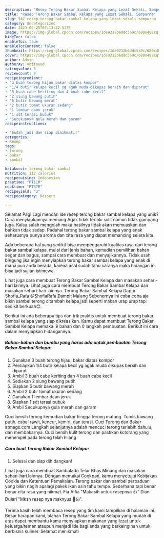```yaml
---
description: "Resep Terong Bakar Sambal Kelapa yang Lezat Sekali, Sempurna"
title: "Resep Terong Bakar Sambal Kelapa yang Lezat Sekali, Sempurna"
slug: 347-resep-terong-bakar-sambal-kelapa-yang-lezat-sekali-sempurna
category: Uncategorized
date: 2023-06-25T07:13:22.517Z
image: https://img-global.cpcdn.com/recipes/1de9212b6ddc5a9c/680x482cq70/terong-bakar-sambal-kelapa-foto-resep-utama.jpg
hideToc: false
enableToc: true
enableTocContent: false
thumbnail: https://img-global.cpcdn.com/recipes/1de9212b6ddc5a9c/680x482cq70/terong-bakar-sambal-kelapa-foto-resep-utama.jpg
cover: https://img-global.cpcdn.com/recipes/1de9212b6ddc5a9c/680x482cq70/terong-bakar-sambal-kelapa-foto-resep-utama.jpg
author: Admin
authorAv: notfound
ratingvalue: 3
reviewcount: 9
recipeingredient:
- "3 buah terong hijau bakar diatas kompor"
- "1/4 butir kelapa kecil yg agak muda dikupas bersih dan diparut"
- "3 buah cabe keriting dan 4 buah cabe kecil"
- "2 siung bawang putih"
- "5 butir bawang merah"
- "2 butir tomat ukuran sedang"
- "1 lembar daun jeruk"
- "1 sdt terasi bubuk"
- "Secukupnya gula merah dan garam"
recipeinstructions:

- "Sudah jadi dan siap dinikmati!"
categories:
- Resep
tags:
- terong
- bakar
- sambal

katakunci: terong bakar sambal 
nutrition: 112 calories
recipecuisine: Indonesian
preptime: "PT11M"
cooktime: "PT37M"
recipeyield: "3"
recipecategory: Dessert

---
```



Selamat Pagi Lagi mencari ide resep terong bakar sambal kelapa yang unik? Cara menyiapkannya memang Agak tidak terlalu sulit namun tidak gampang juga. Kalau salah mengolah maka hasilnya tidak akan memuaskan dan bahkan tidak sedap. Padahal terong bakar sambal kelapa yang enak seharusnya punya aroma dan cita rasa yang dapat memancing selera kita.


Ada beberapa hal yang sedikit bisa mempengaruhi kualitas rasa dari terong bakar sambal kelapa, mulai dari jenis bahan, kemudian pemilihan bahan segar dan bagus, sampai cara membuat dan menyajikannya. Tidak usah bingung jika ingin menyiapkan terong bakar sambal kelapa yang enak di mana pun anda berada, karena asal sudah tahu caranya maka hidangan ini bisa jadi sajian istimewa.

Lihat juga cara membuat Terong Bakar Sambal Kelapa dan masakan sehari-hari lainnya. Lihat juga cara membuat Terong Bakar Sambal Kelapa dan masakan sehari-hari lainnya. Terong Bakar Sambal Kelapa Dapur Shofia_Rafa @ShofiaRafa Dampit Malang Sebenernya ini coba coba aja bikin sambel terong ditambah kelapa,jadi seperti makan urap urap tapi sedikit berkuah😊.


Berikut ini ada beberapa tips dan trik praktis untuk membuat terong bakar sambal kelapa yang siap dikreasikan. Kamu dapat membuat Terong Bakar Sambal Kelapa memakai 9 bahan dan 0 langkah pembuatan. Berikut ini cara dalam menyiapkan hidangannya.

<!--inarticleads1-->

##### Bahan-bahan dan bumbu yang harus ada untuk pembuatan Terong Bakar Sambal Kelapa:

1. Gunakan 3 buah terong hijau, bakar diatas kompor
1. Persiapkan 1/4 butir kelapa kecil yg agak muda dikupas bersih dan diparut
1. Ambil 3 buah cabe keriting dan 4 buah cabe kecil
1. Sediakan 2 siung bawang putih
1. Siapkan 5 butir bawang merah
1. Ambil 2 butir tomat ukuran sedang
1. Gunakan 1 lembar daun jeruk
1. Siapkan 1 sdt terasi bubuk
1. Ambil Secukupnya gula merah dan garam


Cuci bersih terong kemudian bakar hingga terong matang. Tumis bawang putih, cabai rawit, kencur, kemiri, dan terasi. Cuci Terong dan Bakar atmago.com Langkah selanjutnya adalah mencuci terong terlebih dahulu, dan membakarnya. Cuci bersih kulit terong dan pastikan kotorang yang menempel pada terong telah hilang. 

<!--inarticleads2-->

##### Cara buat Terong Bakar Sambal Kelapa:


1. Selesai dan siap dihidangkan!

Lihat juga cara membuat Sambalado Telur Khas Minang dan masakan sehari-hari lainnya. Dengan memakai Cookpad, kamu menyetujui Kebijakan Cookie dan Ketentuan Pemakaian. Terong bakar dan sambel perpaduan yang bikin nagih apalagi pakek ikan asin tahu tempe. Sederhana tapi benar benar cita rasa yang nikmat. Fia Alfia &#34;Makasih untuk resepnya 👍&#34; Dian Dulari &#34;Mksh resep nya maknyus 🤤👍&#34;. 

Terima kasih telah membaca resep yang tim kami tampilkan di halaman ini. Besar harapan kami, olahan Terong Bakar Sambal Kelapa yang mudah di atas dapat membantu kamu menyiapkan makanan yang lezat untuk keluarga/teman ataupun menjadi ide bagi anda yang berkeinginan untuk berbisnis kuliner. Selamat menikmati
